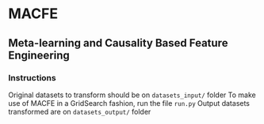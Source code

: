 # MACFE
## Meta-learning and Causality Based Feature Engineering

### Instructions
Original datasets to transform should be on `datasets_input/` folder
To make use of MACFE in a GridSearch fashion, run the file `run.py`
Output datasets transformed are on `datasets_output/` folder